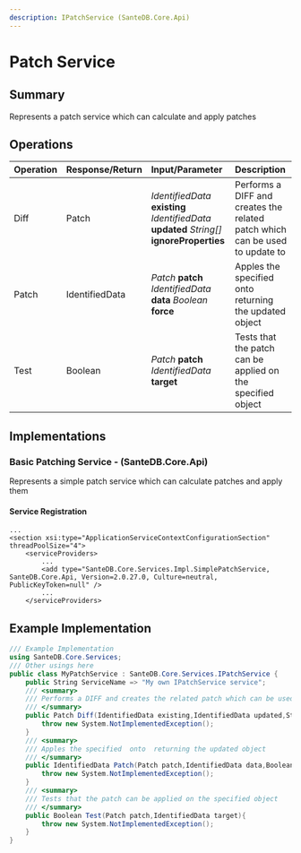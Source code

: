```yaml
---
description: IPatchService (SanteDB.Core.Api)
---
```


# Patch Service

## Summary

Represents a patch service which can calculate and apply patches

## Operations

| Operation | Response/Return | Input/Parameter | Description |
| :--- | :--- | :--- | :--- |
| Diff | Patch | _IdentifiedData_ **existing** _IdentifiedData_ **updated** _String\[\]_ **ignoreProperties** | Performs a DIFF and creates the related patch which can be used to update             to |
| Patch | IdentifiedData | _Patch_ **patch** _IdentifiedData_ **data** _Boolean_ **force** | Apples the specified  onto  returning the updated object |
| Test | Boolean | _Patch_ **patch** _IdentifiedData_ **target** | Tests that the patch can be applied on the specified object |

## Implementations

### Basic Patching Service - \(SanteDB.Core.Api\)

Represents a simple patch service which can calculate patches and apply them

#### Service Registration

```markup
...
<section xsi:type="ApplicationServiceContextConfigurationSection" threadPoolSize="4">
    <serviceProviders>
        ...
        <add type="SanteDB.Core.Services.Impl.SimplePatchService, SanteDB.Core.Api, Version=2.0.27.0, Culture=neutral, PublicKeyToken=null" />
        ...
    </serviceProviders>
```

## Example Implementation

```csharp
/// Example Implementation
using SanteDB.Core.Services;
/// Other usings here
public class MyPatchService : SanteDB.Core.Services.IPatchService { 
    public String ServiceName => "My own IPatchService service";
    /// <summary>
    /// Performs a DIFF and creates the related patch which can be used to update             to
    /// </summary>
    public Patch Diff(IdentifiedData existing,IdentifiedData updated,String[] ignoreProperties){
        throw new System.NotImplementedException();
    }
    /// <summary>
    /// Apples the specified  onto  returning the updated object
    /// </summary>
    public IdentifiedData Patch(Patch patch,IdentifiedData data,Boolean force){
        throw new System.NotImplementedException();
    }
    /// <summary>
    /// Tests that the patch can be applied on the specified object
    /// </summary>
    public Boolean Test(Patch patch,IdentifiedData target){
        throw new System.NotImplementedException();
    }
}
```

